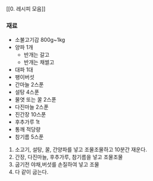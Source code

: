 [[0. 레시피 모음]]

### 재료
- 소불고기감 800g~1kg
- 양파 1개
	- 반개는 갈고
	- 반개는 채썰고
- 대파 1대
- 팽이버섯
- 간마늘 2스푼
- 설탕 4스푼
- 물엿 또는 꿀 2스푼
- 다진마늘 2스푼
- 진간장 10스푼
- 후추가루 1t
- 통깨 적당량
- 참기름 5스푼

1. 소고기, 설탕, 꿀, 간양파를 넣고 조물조물하고 10분간 재운다.
2. 간장, 다진마늘, 후추가루, 참기름을 넣고 조물조물
3. 굽기전 야채,버섯를 손질하여 넣고 조물
4. 다 같이 굽는다.
